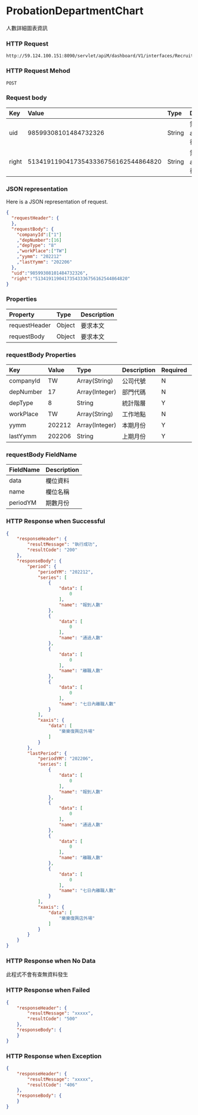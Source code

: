 # ProbationDepartmentChart
人數詳細圖表資訊

### HTTP Request
```
http://59.124.100.151:8090/servlet/apiM/dashboard/V1/interfaces/RecruitPass/ProbationDepartmentChart
```

### HTTP Request Mehod
```
POST
```

### Request body
| Key | Value | Type | Description |
|:----------|:-------------|:-----|:------------|
| uid | 98599308101484732326 | String | 需透過apiLogin取得
| right | 51341911904173543336756162544864820 | String | 需透過apiLogin取得 |

### JSON representation
Here is a JSON representation of request.
```json
{
  "requestHeader": {
  },
  "requestBody": {
    "companyId":["1"]
    ,"depNumber":[16]
    ,"depType": "8"
    ,"workPlace":["TW"]
    ,"yymm": "202212"
    ,"lastYymm": "202206"
  },
  "uid":"98599308101484732326",
  "right":"51341911904173543336756162544864820"
}
```

### Properties
| Property | Type | Description |
|:---------|:-----|:------------|
| requestHeader | Object | 要求本文 |
| requestBody | Object | 要求本文 |

### requestBody Properties
| Key | Value | Type | Description | Required | Format |
|:----------|:-------------|:-----|:------------|:------------|:------------|
| companyId | TW | Array(String) | 公司代號 | N | n/a |
| depNumber | 17 | Array(Integer) | 部門代碼 | N | n/a |
| depType | 8 | String| 統計階層 | Y | n/a |
| workPlace | TW | Array(String) | 工作地點 | N | n/a |
| yymm | 202212 | Array(Integer) | 本期月份 | Y | YYYYmm |
| lastYymm | 202206 | String | 上期月份 | Y | YYYYmm |

### requestBody FieldName
| FieldName | Description |
|:----------|:-------------|
| data | 欄位資料 |
| name | 欄位名稱 |
| periodYM | 期數月份 |

### HTTP Response when Successful
```json
{
    "responseHeader": {
        "resultMessage": "執行成功",
        "resultCode": "200"
    },
    "responseBody": {
        "period": {
            "periodYM": "202212",
            "series": [
                {
                    "data": [
                        0
                    ],
                    "name": "報到人數"
                },
                {
                    "data": [
                        0
                    ],
                    "name": "通過人數"
                },
                {
                    "data": [
                        0
                    ],
                    "name": "離職人數"
                },
                {
                    "data": [
                        0
                    ],
                    "name": "七日內離職人數"
                }
            ],
            "xaxis": {
                "data": [
                    "樂樂復興店外場"
                ]
            }
        },
        "lastPeriod": {
            "periodYM": "202206",
            "series": [
                {
                    "data": [
                        0
                    ],
                    "name": "報到人數"
                },
                {
                    "data": [
                        0
                    ],
                    "name": "通過人數"
                },
                {
                    "data": [
                        0
                    ],
                    "name": "離職人數"
                },
                {
                    "data": [
                        0
                    ],
                    "name": "七日內離職人數"
                }
            ],
            "xaxis": {
                "data": [
                    "樂樂復興店外場"
                ]
            }
        }
    }
}
```

### HTTP Response when No Data
此程式不會有查無資料發生

### HTTP Response when Failed
```json
{
    "responseHeader": {
        "resultMessage": "xxxxx",
        "resultCode": "500"
    },
    "responseBody": {
    }
}
```

### HTTP Response when Exception
```json
{
    "responseHeader": {
        "resultMessage": "xxxxx",
        "resultCode": "406"
    },
    "responseBody": {
    }
}
```
